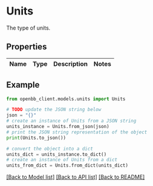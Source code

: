 # Units

The type of units.

## Properties

Name | Type | Description | Notes
------------ | ------------- | ------------- | -------------

## Example

```python
from openbb_client.models.units import Units

# TODO update the JSON string below
json = "{}"
# create an instance of Units from a JSON string
units_instance = Units.from_json(json)
# print the JSON string representation of the object
print(Units.to_json())

# convert the object into a dict
units_dict = units_instance.to_dict()
# create an instance of Units from a dict
units_from_dict = Units.from_dict(units_dict)
```
[[Back to Model list]](../README.md#documentation-for-models) [[Back to API list]](../README.md#documentation-for-api-endpoints) [[Back to README]](../README.md)


